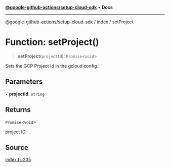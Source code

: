 [**@google-github-actions/setup-cloud-sdk**](../../README.md) • **Docs**

***

[@google-github-actions/setup-cloud-sdk](../../modules.md) / [index](../README.md) / setProject

# Function: setProject()

> **setProject**(`projectId`): `Promise`\<`void`\>

Sets the GCP Project Id in the gcloud config.

## Parameters

• **projectId**: `string`

## Returns

`Promise`\<`void`\>

project ID.

## Source

[index.ts:235](https://github.com/google-github-actions/setup-cloud-sdk/blob/main/src/index.ts#L235)

